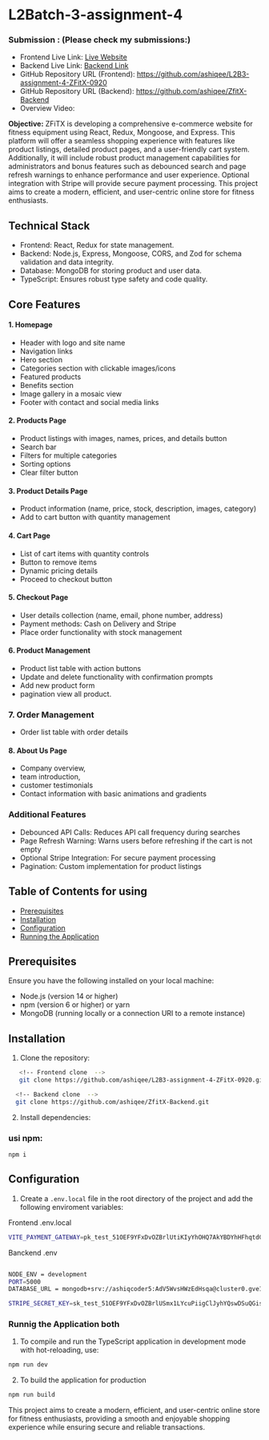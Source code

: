 # L2Batch-3-assignment-4

### **Submission : (Please check my submissions:)**

- Frontend Live Link: [Live Website](https://zfitx.vercel.app/)
- Backend Live Link: [Backend Link](https://zfit-x-backend.vercel.app/api)
- GitHub Repository URL (Frontend): https://github.com/ashiqee/L2B3-assignment-4-ZFitX-0920
- GitHub Repository URL (Backend): https://github.com/ashiqee/ZfitX-Backend
- Overview Video:

**Objective:** ZFiTX is developing a comprehensive e-commerce website for fitness equipment using React, Redux, Mongoose, and Express. This platform will offer a seamless shopping experience with features like product listings, detailed product pages, and a user-friendly cart system. Additionally, it will include robust product management capabilities for administrators and bonus features such as debounced search and page refresh warnings to enhance performance and user experience. Optional integration with Stripe will provide secure payment processing. This project aims to create a modern, efficient, and user-centric online store for fitness enthusiasts.

## Technical Stack
- Frontend: React, Redux for state management.
- Backend: Node.js, Express, Mongoose, CORS, and Zod for schema validation and data integrity.
- Database: MongoDB for storing product and user data.
- TypeScript: Ensures robust type safety and code quality.

## Core Features
#### 1. Homepage
- Header with logo and site name
- Navigation links
- Hero section
- Categories section with clickable images/icons
- Featured products
- Benefits section
- Image gallery in a mosaic view
- Footer with contact and social media links

#### 2. Products Page

- Product listings with images, names, prices, and details button
- Search bar
- Filters for multiple categories
- Sorting options
- Clear filter button

#### 3. Product Details Page

- Product information (name, price, stock, description, images, category)
- Add to cart button with quantity management

#### 4. Cart Page
- List of cart items with quantity controls
- Button to remove items
- Dynamic pricing details
- Proceed to checkout button

#### 5. Checkout Page

- User details collection (name, email, phone number, address)
- Payment methods: Cash on Delivery and Stripe
- Place order functionality with stock management

#### 6. Product Management
- Product list table with action buttons
- Update and delete functionality with confirmation prompts
- Add new product form
- pagination view all product.

### 7. Order Management
 - Order list table with order details
 
#### 8. About Us Page
- Company overview, 
- team introduction,
- customer testimonials
- Contact information with basic animations and gradients

### Additional Features
- Debounced API Calls: Reduces API call frequency during searches
- Page Refresh Warning: Warns users before refreshing if the cart is not empty
- Optional Stripe Integration: For secure payment processing
- Pagination: Custom implementation for product listings


## Table of Contents for using

- [Prerequisites](#prerequisites)
- [Installation](#installation)
- [Configuration](#configuration)
- [Running the Application](#running-the-application)


## Prerequisites

Ensure you have the following installed on your local machine:

- Node.js (version 14 or higher)
- npm (version 6 or higher) or yarn
- MongoDB (running locally or a connection URI to a remote instance)

## Installation

1. Clone the repository:

```bash
   <!-- Frontend clone  -->
   git clone https://github.com/ashiqee/L2B3-assignment-4-ZFitX-0920.git
```

 ```bash
   <!-- Backend clone  -->
   git clone https://github.com/ashiqee/ZfitX-Backend.git
```


2. Install dependencies:

### usi npm:

```tsc
npm i
```

## Configuration

1. Create a `.env.local` file in the root directory of the project and add the following enviroment variables:


Frontend .env.local
```bash
VITE_PAYMENT_GATEWAY=pk_test_51OEF9YFxDvOZBrlUtiKIyYhOHQ7AkYBDYhHFhqtdGTkACY1IBgZG6MBdVxjEd5Rn4jwVoeSsOnSzM903Pylj1uJ000WCd1fJ52
```

Banckend .env
```bash

NODE_ENV = development
PORT=5000
DATABASE_URL = mongodb+srv://ashiqcoder5:AdV5WvsHWzEdHsqa@cluster0.gve1hle.mongodb.net/?retryWrites=true&w=majority&appName=Cluster0

STRIPE_SECRET_KEY=sk_test_51OEF9YFxDvOZBrlUSmx1LYcuPiigClJyhYQswDSuQGisO9AoTieQpvsnilBOqTzwGUwwez3s8qLRoAwx3dvETmOB00iTLs553o
```

### Runnig the Application both

1. To compile and run the TypeScript application in development mode with hot-reloading, use:

```bash
npm run dev
```

2. To build the application for production

```bash
npm run build
```

This project aims to create a modern, efficient, and user-centric online store for fitness enthusiasts, providing a smooth and enjoyable shopping experience while ensuring secure and reliable transactions.